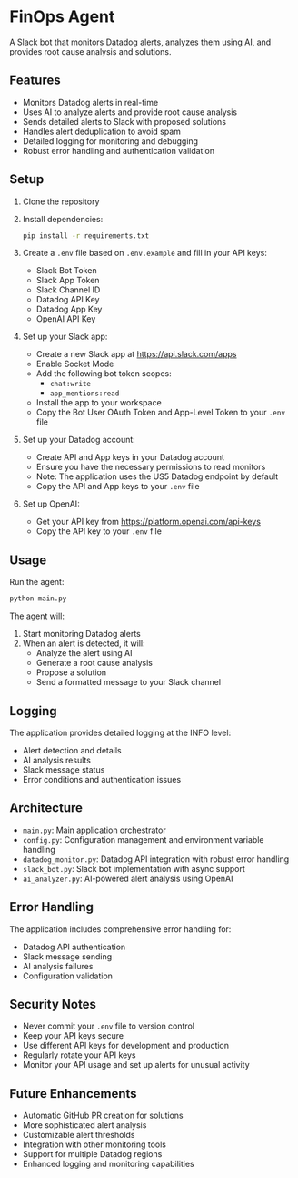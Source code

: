 # FinOps Agent

A Slack bot that monitors Datadog alerts, analyzes them using AI, and provides root cause analysis and solutions.

## Features

- Monitors Datadog alerts in real-time
- Uses AI to analyze alerts and provide root cause analysis
- Sends detailed alerts to Slack with proposed solutions
- Handles alert deduplication to avoid spam
- Detailed logging for monitoring and debugging
- Robust error handling and authentication validation

## Setup

1. Clone the repository
2. Install dependencies:
   ```bash
   pip install -r requirements.txt
   ```

3. Create a `.env` file based on `.env.example` and fill in your API keys:
   - Slack Bot Token
   - Slack App Token
   - Slack Channel ID
   - Datadog API Key
   - Datadog App Key
   - OpenAI API Key

4. Set up your Slack app:
   - Create a new Slack app at https://api.slack.com/apps
   - Enable Socket Mode
   - Add the following bot token scopes:
     - `chat:write`
     - `app_mentions:read`
   - Install the app to your workspace
   - Copy the Bot User OAuth Token and App-Level Token to your `.env` file

5. Set up your Datadog account:
   - Create API and App keys in your Datadog account
   - Ensure you have the necessary permissions to read monitors
   - Note: The application uses the US5 Datadog endpoint by default
   - Copy the API and App keys to your `.env` file

6. Set up OpenAI:
   - Get your API key from https://platform.openai.com/api-keys
   - Copy the API key to your `.env` file

## Usage

Run the agent:
```bash
python main.py
```

The agent will:
1. Start monitoring Datadog alerts
2. When an alert is detected, it will:
   - Analyze the alert using AI
   - Generate a root cause analysis
   - Propose a solution
   - Send a formatted message to your Slack channel

## Logging

The application provides detailed logging at the INFO level:
- Alert detection and details
- AI analysis results
- Slack message status
- Error conditions and authentication issues

## Architecture

- `main.py`: Main application orchestrator
- `config.py`: Configuration management and environment variable handling
- `datadog_monitor.py`: Datadog API integration with robust error handling
- `slack_bot.py`: Slack bot implementation with async support
- `ai_analyzer.py`: AI-powered alert analysis using OpenAI

## Error Handling

The application includes comprehensive error handling for:
- Datadog API authentication
- Slack message sending
- AI analysis failures
- Configuration validation

## Security Notes

- Never commit your `.env` file to version control
- Keep your API keys secure
- Use different API keys for development and production
- Regularly rotate your API keys
- Monitor your API usage and set up alerts for unusual activity

## Future Enhancements

- Automatic GitHub PR creation for solutions
- More sophisticated alert analysis
- Customizable alert thresholds
- Integration with other monitoring tools
- Support for multiple Datadog regions
- Enhanced logging and monitoring capabilities 